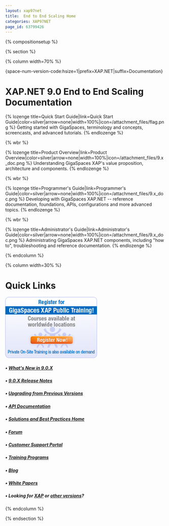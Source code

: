 ```yaml
---
layout: xap97net
title:  End to End Scaling Home
categories: XAP97NET
page_id: 63799426
---
```


{% compositionsetup %}

{% section %}

{% column width=70% %}

{space-num-version-code:hsize=1|prefix=XAP.NET|suffix=Documentation}

# XAP.NET 9.0 End to End Scaling Documentation

{% lozenge title=Quick Start Guide|link=Quick Start Guide|color=silver|arrow=none|width=100%|icon=/attachment_files/flag.png %}
Getting started with GigaSpaces, terminology and concepts, screencasts, and advanced tutorials.
{% endlozenge %}

{% wbr %}

{% lozenge title=Product Overview|link=Product Overview|color=silver|arrow=none|width=100%|icon=/attachment_files/9.x_doc.png %}
Understanding GigaSpaces XAP's value proposition, architecture and components.
{% endlozenge %}

{% wbr %}

{% lozenge title=Programmer's Guide|link=Programmer's Guide|color=silver|arrow=none|width=100%|icon=/attachment_files/9.x_doc.png %}
Developing with GigaSpaces XAP.NET -- reference documentation, foundations, APIs, configurations and more advanced topics.
{% endlozenge %}

{% wbr %}

{% lozenge title=Administrator's Guide|link=Administrator's Guide|color=silver|arrow=none|width=100%|icon=/attachment_files/9.x_doc.png %}
Administrating GigaSpaces XAP.NET components, including "how to", troubleshooting and reference documentation.
{% endlozenge %}

{% endcolumn %}

{% column width=30% %}

# Quick Links

[![training_banner.png](/attachment_files/training_banner.png)](http://www.gigaspaces.com/content/gigaspaces-training)

##### &bull; [What's New in 9.0.X](http://wiki.gigaspaces.com/wiki/display/RN/What's+New+in+GigaSpaces+9.0.X)

##### &bull; [9.0.X Release Notes](http://wiki.gigaspaces.com/wiki/display/RN/GigaSpaces+XAP+9.0.X+Release+Notes)

##### &bull; [Upgrading from Previous Versions](http://wiki.gigaspaces.com/wiki/display/RN/Upgrading+to+9.0.X)

##### &bull; [API Documentation](http://wiki.gigaspaces.com/wiki/display/API/API+Documentation+Portal)

##### &bull; [Solutions and Best Practices Home](/sbp/index.html)

##### &bull; [Forum](http://forum.openspaces.org/forum.jspa?forumID=175)

##### &bull; [Customer Support Portal](http://www.gigaspaces.com/supportcenter)

##### &bull; [Training Programs](http://www.gigaspaces.com/content/gigaspaces-training)

##### &bull; [Blog](http://blog.gigaspaces.com/)

##### &bull; [White Papers](http://www.gigaspaces.com/os_papers.html)

##### &bull; Looking for **[XAP](http://wiki.gigaspaces.com/wiki/display/XAP95/9.0+Documentation+Home)** or **[other versions](http://wiki.gigaspaces.com/wiki/display/ALL/Choose+a+GigaSpaces+Version)**?

{% endcolumn %}

{% endsection %}
